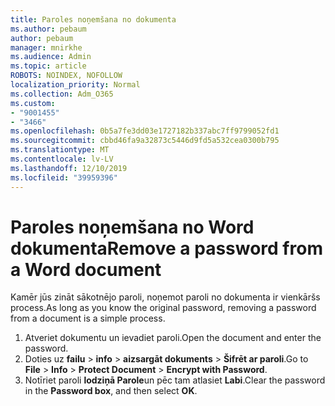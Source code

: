 ```yaml
---
title: Paroles noņemšana no dokumenta
ms.author: pebaum
author: pebaum
manager: mnirkhe
ms.audience: Admin
ms.topic: article
ROBOTS: NOINDEX, NOFOLLOW
localization_priority: Normal
ms.collection: Adm_O365
ms.custom:
- "9001455"
- "3466"
ms.openlocfilehash: 0b5a7fe3dd03e1727182b337abc7ff9799052fd1
ms.sourcegitcommit: cbbd46fa9a32873c5446d9fd5a532cea0300b795
ms.translationtype: MT
ms.contentlocale: lv-LV
ms.lasthandoff: 12/10/2019
ms.locfileid: "39959396"
---
```

# <a name="remove-a-password-from-a-word-document"></a><span data-ttu-id="61b55-102">Paroles noņemšana no Word dokumenta</span><span class="sxs-lookup"><span data-stu-id="61b55-102">Remove a password from a Word document</span></span>

<span data-ttu-id="61b55-103">Kamēr jūs zināt sākotnējo paroli, noņemot paroli no dokumenta ir vienkāršs process.</span><span class="sxs-lookup"><span data-stu-id="61b55-103">As long as you know the original password, removing a password from a document is a simple process.</span></span>

1. <span data-ttu-id="61b55-104">Atveriet dokumentu un ievadiet paroli.</span><span class="sxs-lookup"><span data-stu-id="61b55-104">Open the document and enter the password.</span></span>
2. <span data-ttu-id="61b55-105">Doties uz **failu** > **info** > **aizsargāt dokuments** > **Šifrēt ar paroli**.</span><span class="sxs-lookup"><span data-stu-id="61b55-105">Go to **File** > **Info** > **Protect Document** > **Encrypt with Password**.</span></span>
3. <span data-ttu-id="61b55-106">Notīriet paroli **lodziņā Parole**un pēc tam atlasiet **Labi**.</span><span class="sxs-lookup"><span data-stu-id="61b55-106">Clear the password in the **Password box**, and then select **OK**.</span></span>